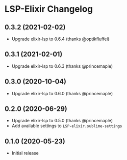 LSP-Elixir Changelog
====================

0.3.2 (2021-02-02)
------------------

* Upgrade elixir-lsp to 0.6.4 (thanks @optikfluffel)

0.3.1 (2021-02-01)
------------------

* Upgrade elixir-lsp to 0.6.3 (thanks @princemaple)

0.3.0 (2020-10-04)
------------------

* Upgrade elixir-lsp to 0.6.0 (thanks @princemaple)

0.2.0 (2020-06-29)
------------------

* Upgrade elixir-lsp to 0.5.0 (thanks @princemaple)
* Add available settings to `LSP-elixir.sublime-settings`

0.1.0 (2020-05-23)
------------------

* Initial release
